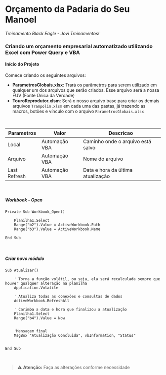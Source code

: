 # Orçamento da Padaria do Seu Manoel
*Treinamento Black Eagle - Jovi Treinamentos!*

### Criando um orçamento empresarial automatizado utilizando Excel com Power Query e VBA

#### Início do Projeto

Comece criando os seguintes arquivos:
- **ParametrosGlobais.xlsx**: Trará os parâmetros para serem utilizado em qualquer um dos arquivos que serão criados. Esse arquivo será a nossa FUV (Fonte Única da Verdade)
- **TouroReprodutor.xlsm**: Será o nosso arquivo base para criar os demais arquivos `Trampolim.xlsm` em cada uma das pastas, já trazendo as macros, botões e vínculo com o arquivo `ParametrosGlobais.xlsx`

<br>

| Parametros | Valor | Descricao
| ----------- | ----------- | ----------- | 
| Local | Automação VBA | Caminho onde o arquivo está salvo
| Arquivo | Automação VBA | Nome do arquivo
| Last Refresh | Automação VBA | Data e hora da última atualização

<br>

##### Workbook - Open
```
Private Sub Workbook_Open()

    Planilha1.Select
    Range("b2").Value = ActiveWorkbook.Path
    Range("b3").Value = ActiveWorkbook.Name

End Sub
```

<br>

##### Criar novo módulo
```
Sub Atualizar()

    ' Torna a função volátil, ou seja, ela será recalculada sempre que houver qualquer alteração na planilha
    Application.Volatile
    
    ' Atualiza todas as conexões e consultas de dados
    ActiveWorkbook.RefreshAll
    
    ' Carimba a data e hora que finalizou a atualização
    Planilha1.Select
    Range("b4").Value = Now

    
    'Mensagem final
    MsgBox "Atualização Concluida", vbInformation, "Status"


End Sub
```
<br>

> :warning: **Atenção:** Faça as alterações conforme necessidade

<br>




